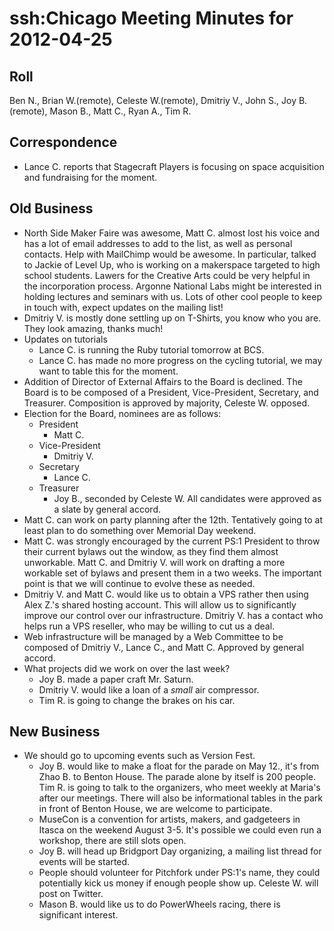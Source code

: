 # ssh:Chicago Meeting Minutes for 2012-04-25 #

## Roll ##
Ben N., Brian W.(remote), Celeste W.(remote), Dmitriy V., John S., Joy B.(remote),
Mason B., Matt C., Ryan A., Tim R.

## Correspondence ##
 * Lance C. reports that Stagecraft Players is focusing on space acquisition and fundraising for the moment.

## Old Business ##
 * North Side Maker Faire was awesome, Matt C. almost lost his voice and
   has a lot of email addresses to add to the list, as well as personal contacts.
   Help with MailChimp would be awesome. In particular, talked to Jackie of Level Up,
   who is working on a makerspace targeted to high school students. Lawers for the Creative Arts
   could be very helpful in the incorporation process. Argonne National Labs might be interested
   in holding lectures and seminars with us. Lots of other cool people to keep in touch with,
   expect updates on the mailing list!
 * Dmitriy V. is mostly done settling up on T-Shirts, you know who you are. They look amazing, thanks much!
 * Updates on tutorials
   - Lance C. is running the Ruby tutorial tomorrow at BCS.
   - Lance C. has made no more progress on the cycling tutorial, we may want to table this for the moment.
 * Addition of Director of External Affairs to the Board is declined. The Board is to be composed of a 
   President, Vice-President, Secretary, and Treasurer. Composition is approved by majority, Celeste W. opposed.
 * Election for the Board, nominees are as follows:
   - President
     * Matt C.
   - Vice-President
     * Dmitriy V.
   - Secretary
     * Lance C.
   - Treasurer
     * Joy B., seconded by Celeste W.
   All candidates were approved as a slate by general accord.
 * Matt C. can work on party planning after the 12th. Tentatively going to at least plan to do something over Memorial Day weekend.
 * Matt C. was strongly encouraged by the current PS:1 President to throw their current bylaws out the window, as they find them
   almost unworkable. Matt C. and Dmitriy V. will work on drafting a more workable set of bylaws and present them in a two weeks.
   The important point is that we will continue to evolve these as needed.
 * Dmitriy V. and Matt C. would like us to obtain a VPS rather then using Alex Z.'s shared hosting account. This will allow us
   to significantly improve our control over our infrastructure. Dmitriy V. has a contact who helps run a VPS reseller, who may
   be willing to cut us a deal.
 * Web infrastructure will be managed by a Web Committee to be composed of Dmitriy V., Lance C., and Matt C. Approved by general
   accord.
 * What projects did we work on over the last week?
   - Joy B. made a paper craft Mr. Saturn.
   - Dmitriy V. would like a loan of a *small* air compressor.
   - Tim R. is going to change the brakes on his car.

## New Business ##
 * We should go to upcoming events such as Version Fest.
   - Joy B. would like to make a float for the parade on May 12., it's from Zhao B. to Benton House.
     The parade alone by itself is 200 people. Tim R. is going to talk to the organizers, who meet weekly
     at Maria's after our meetings. There will also be informational tables in the park in front of
     Benton House, we are welcome to participate.
   - MuseCon is a convention for artists, makers, and gadgeteers in Itasca on the weekend August 3-5.
     It's possible we could even run a workshop, there are still slots open.
   - Joy B. will head up Bridgport Day organizing, a mailing list thread for events will be started.
   - People should volunteer for Pitchfork under PS:1's name, they could potentially kick us money if enough people show up.
     Celeste W. will post on Twitter.
   - Mason B. would like us to do PowerWheels racing, there is significant interest.
